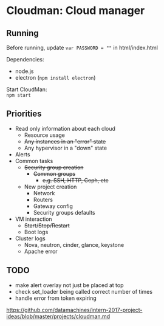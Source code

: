  # Cloudman: Cloud manager

 ## Running
 Before running, update `var PASSWORD = ""` in html/index.html

 Dependencies:
  * node.js
  * electron (`npm install electron`)

  Start CloudMan:  
  `npm start`

 ## Priorities
 * Read only information about each cloud
   * Resource usage
   * ~~Any instances in an "error" state~~
   * Any hypervisor in a "down" state
 * Alerts
 * Common tasks
   * ~~Security group creation~~
     * ~~Common groups~~
       * ~~e.g. SSH, HTTP, Ceph, etc~~
   * New project creation
     * Network
     * Routers
     * Gateway config
     * Security groups defaults
 * VM interaction
   * ~~Start/Stop/Restart~~
   * Boot logs
 * Cluster logs
   * Nova, neutron, cinder, glance, keystone
   * Apache error


## TODO
 * make alert overlay not just be placed at top
 * check set_loader being called correct number of times
 * handle error from token expiring






https://github.com/datamachines/intern-2017-project-ideas/blob/master/projects/cloudman.md
